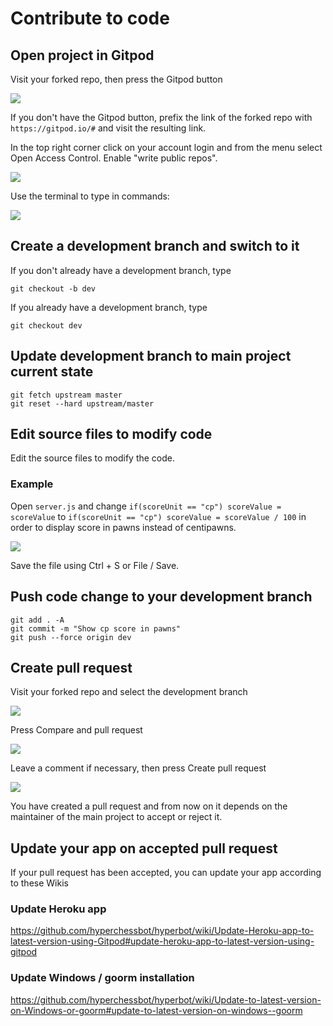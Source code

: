 # Contribute to code

## Open project in Gitpod

Visit your forked repo, then press the Gitpod button

![](https://i.imgur.com/MEvgqK6.png)

If you don't have the Gitpod button, prefix the link of the forked repo with `https://gitpod.io/#` and visit the resulting link.

In the top right corner click on your account login and from the menu select Open Access Control. Enable "write public repos".

![](https://i.imgur.com/5fbBCKZ.jpg)

Use the terminal to type in commands:

![](https://i.imgur.com/mawGHk7.png)

## Create a development branch and switch to it

If you don't already have a development branch, type

```
git checkout -b dev
```

If you already have a development branch, type

```
git checkout dev
```

## Update development branch to main project current state

```
git fetch upstream master
git reset --hard upstream/master
```

## Edit source files to modify code

Edit the source files to modify the code.

### Example

Open `server.js` and change `if(scoreUnit == "cp") scoreValue = scoreValue` to `if(scoreUnit == "cp") scoreValue = scoreValue / 100` in order to display score in pawns instead of centipawns.

![](https://i.imgur.com/a7qnVYL.png)

Save the file using Ctrl + S or File / Save.

## Push code change to your development branch

```
git add . -A
git commit -m "Show cp score in pawns"
git push --force origin dev
```

## Create pull request

Visit your forked repo and select the development branch

![](https://i.imgur.com/mGoGa72.png)

Press Compare and pull request

![](https://i.imgur.com/bGL8mxx.png)

Leave a comment if necessary, then press Create pull request

![](https://i.imgur.com/vy2rmoR.png)

You have created a pull request and from now on it depends on the maintainer of the main project to accept or reject it.

## Update your app on accepted pull request

If your pull request has been accepted, you can update your app according to these Wikis

### Update Heroku app

https://github.com/hyperchessbot/hyperbot/wiki/Update-Heroku-app-to-latest-version-using-Gitpod#update-heroku-app-to-latest-version-using-gitpod

### Update Windows / goorm installation

https://github.com/hyperchessbot/hyperbot/wiki/Update-to-latest-version-on-Windows-or-goorm#update-to-latest-version-on-windows--goorm
